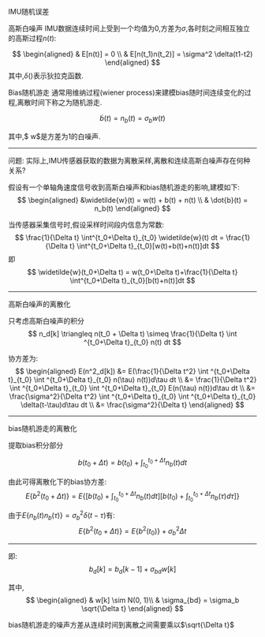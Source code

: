 IMU随机误差

高斯白噪声
IMU数据连续时间上受到一个均值为0,方差为$\sigma$,各时刻之间相互独立的高斯过程$n(t)$:

$$
\begin{aligned}
  & E[n(t)] = 0 \\
  & E[n(t_1)n(t_2)] = \sigma^2 \delta(t1-t2)
\end{aligned}
$$
其中,$\delta()$表示狄拉克函数.

Bias随机游走
通常用维纳过程(wiener process)来建模bias随时间连续变化的过程,离散时间下称之为随机游走.

$$
\dot{b}(t) = n_b(t) = \sigma_b w(t)
$$

其中,$ w$是方差为1的白噪声.

---

问题:
实际上,IMU传感器获取的数据为离散采样,离散和连续高斯白噪声存在何种关系?

假设有一个单轴角速度信号收到高斯白噪声和bias随机游走的影响,建模如下:
$$
\begin{aligned}
  &\widetilde{w}(t) = w(t) + b(t) + n(t) \\
  & \dot{b}(t) = n_b(t)
\end{aligned}
$$

当传感器采集信号时,假设采样时间段内信息为常数:
$$
\frac{1}{\Delta t} \int^{t_0+\Delta t}_{t_0} \widetilde{w}(t) dt = \frac{1}{\Delta t} \int^{t_0+\Delta t}_{t_0}[w(t)+b(t)+n(t)]dt
$$
即
$$
\widetilde{w}(t_0+\Delta t) = w(t_0+\Delta t)+\frac{1}{\Delta t} \int^{t_0+\Delta t}_{t_0}[b(t)+n(t)]dt
$$

---

高斯白噪声的离散化

只考虑高斯白噪声的积分
$$
n_d[k] \triangleq n(t_0 + \Delta t) \simeq \frac{1}{\Delta t} \int ^{t_0+\Delta t}_{t_0} n(t) dt
$$

协方差为:
$$
\begin{aligned}
  E(n^2_d[k]) &= E(\frac{1}{\Delta t^2} \int ^{t_0+\Delta t}_{t_0} \int ^{t_0+\Delta t}_{t_0} n(\tau) n(t))d\tau dt \\
  &= \frac{1}{\Delta t^2} \int ^{t_0+\Delta t}_{t_0} \int ^{t_0+\Delta t}_{t_0} E(n(\tau) n(t))d\tau dt \\
  &= \frac{\sigma^2}{\Delta t^2} \int ^{t_0+\Delta t}_{t_0} \int ^{t_0+\Delta t}_{t_0} \delta(t-\tau)d\tau dt \\
  &= \frac{\sigma^2}{\Delta t}
\end{aligned}
$$

---
bias随机游走的离散化

提取bias积分部分

$$
b(t_0+\Delta t) = b(t_0) + \int ^{t_0+\Delta t}_{t_0} n_b(t) dt
$$

由此可得离散化下的bias协方差:
$$
E\{b^2(t_0+\Delta t)\} = E\{[b(t_0)+\int ^{t_0+\Delta t}_{t_0}n_b(t)dt][b(t_0)+\int ^{t_0+\Delta t}_{t_0}n_b(\tau)d\tau]\}
$$

由于$E\{n_b(t)n_b(\tau)\} = \sigma^2_b \delta(t-\tau)$有:
$$
E\{b^2(t_0+\Delta t)\} = E\{b^2(t_0)\} + \sigma^2_b \Delta t
$$

---
即:
$$
b_d[k] = b_d[k-1] + \sigma_{bd}w[k]
$$

其中,
$$
\begin{aligned}
  & w[k] \sim N(0, 1)\\
  & \sigma_{bd} = \sigma_b \sqrt{\Delta t}
\end{aligned}
$$

  bias随机游走的噪声方差从连续时间到离散之间需要乘以$\sqrt{\Delta t}$










